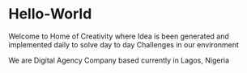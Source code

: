 # Hello-World
Welcome to Home of Creativity where Idea is been generated and implemented daily to solve day to day Challenges in our environment

We are Digital Agency Company based currently in Lagos, Nigeria
